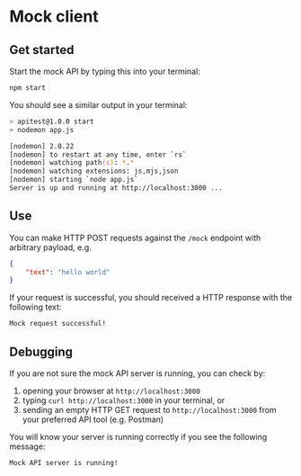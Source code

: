 # Mock client

## Get started

Start the mock API by typing this into your terminal:

```zsh
npm start
```

You should see a similar output in your terminal:

```zsh
> apitest@1.0.0 start
> nodemon app.js

[nodemon] 2.0.22
[nodemon] to restart at any time, enter `rs`
[nodemon] watching path(s): *.*
[nodemon] watching extensions: js,mjs,json
[nodemon] starting `node app.js`
Server is up and running at http://localhost:3000 ...
```

## Use

You can make HTTP POST requests against the `/mock` endpoint with arbitrary payload, e.g.

```JSON
{
    "text": "hello world"
}
```

If your request is successful, you should received a HTTP response with the following text:

```zsh
Mock request successful!
```

## Debugging

If you are not sure the mock API server is running, you can check by:

1.  opening your browser at `http://localhost:3000`
2.  typing `curl http://localhost:3000` in your terminal, or
3.  sending an empty HTTP GET request to `http://localhost:3000` from your preferred API tool 
    (e.g. Postman)

You will know your server is running correctly if you see the following message:

```zsh
Mock API server is running!
```
